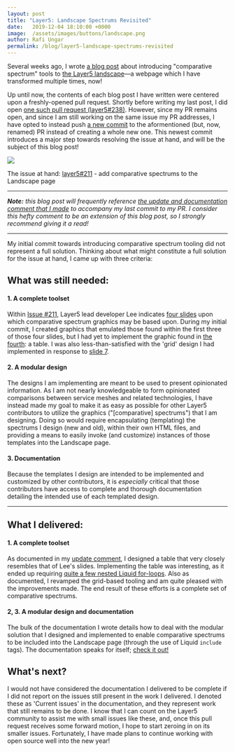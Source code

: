 ```yaml
---
layout: post
title: "Layer5: Landscape Spectrums Revisited"
date:   2019-12-04 18:10:00 +0000
image:  /assets/images/buttons/landscape.png
author: Rafi Ungar
permalink: /blog/layer5-landscape-spectrums-revisited
---
```

Several weeks ago, I wrote [a blog post](https://raungar.wordpress.com/2019/11/15/introducing-comparative-spectrums-to-the-layer5-landscape/) about introducing "comparative spectrum" tools to [the Layer5 landscape](https://layer5.io/landscape)—a webpage which I have transformed multiple times, now!

Up until now, the contents of each blog post I have written were centered upon a freshly-opened pull request. Shortly before writing my last post, I did open [one such pull request (layer5#238)](https://github.com/layer5io/layer5/pull/238). However, since my PR remains open, and since I am still working on the same issue my PR addresses, I have opted to instead push [a new commit](https://github.com/layer5io/layer5/pull/238/commits/4d396aaa6d3ca46add71531daedc8c0e2a5d2495) to the aformentioned (but, now, renamed) PR instead of creating a whole new one. This newest commit introduces a major step towards resolving the issue at hand, and will be the subject of this blog post!

![](https://raungar.files.wordpress.com/2019/11/screenshot_2019-11-15-landscape-create-comparative-spectrums-for-ease-of-contrasting-service-meshes-c2b7-issue-211-c2b7-layer5io....png?w=773)

The issue at hand: [layer5#211](https://github.com/layer5io/layer5/issues/211) - add comparative spectrums to the Landscape page

* * *

_**Note:** this blog post will frequently reference [the update and documentation comment that I made](https://github.com/layer5io/layer5/pull/238#issuecomment-561613644) to accompany my last commit to my PR. I consider this hefty comment to be an extension of this blog post, so I strongly recommend giving it a read!_

* * *

My initial commit towards introducing comparative spectrum tooling did not represent a full solution. Thinking about what might constitute a full solution for the issue at hand, I came up with three criteria:

## What was still needed:

#### 1\. A complete toolset

Within [Issue #211](https://github.com/layer5io/layer5/issues/211), Layer5 lead developer Lee indicates [four slides](https://docs.google.com/presentation/d/1P6LzzG0_alAxshpdfLnix53S9WU4vjbpSCrHJQoWPqc/edit#slide=id.p6) upon which comparative spectrum graphics may be based upon. During my initial commit, I created graphics that emulated those found within the first three of those four slides, but I had yet to implement the graphic found in [the fourth](https://docs.google.com/presentation/d/1P6LzzG0_alAxshpdfLnix53S9WU4vjbpSCrHJQoWPqc/edit#slide=id.p12): a table. I was also less-than-satisfied with the 'grid' design I had implemented in response to [slide 7](https://docs.google.com/presentation/d/1P6LzzG0_alAxshpdfLnix53S9WU4vjbpSCrHJQoWPqc/edit#slide=id.p10).

#### 2\. A modular design

The designs I am implementing are meant to be used to present opinionated information. As I am not nearly knowledgeable to form opinionated comparisons between service meshes and related technologies, I have instead made my goal to make it as easy as possible for other Layer5 contributors to utilize the graphics ("\[comparative\] spectrums") that I am designing. Doing so would require encapsulating (templating) the spectrums I design (new and old), within their own HTML files, and providing a means to easily invoke (and customize) instances of those templates into the Landscape page.

#### 3\. Documentation

Because the templates I design are intended to be implemented and customized by other contributors, it is _especially_ critical that those contributors have access to complete and thorough documentation detailing the intended use of each templated design.

* * *

## What I delivered:

#### 1\. A complete toolset

As documented in my [update comment](https://github.com/layer5io/layer5/pull/238#issuecomment-561613644), I designed a table that very closely resembles that of Lee's slides. Implementing the table was interesting, as it ended up requiring [quite a few nested Liquid for-loops](https://github.com/layer5io/layer5/blob/4d396aaa6d3ca46add71531daedc8c0e2a5d2495/_includes/partials/spectrum/table.html#L23). Also as documented, I revamped the grid-based tooling and am quite pleased with the improvements made. The end result of these efforts is a complete set of comparative spectrums.

#### 2, 3. A modular design and documentation

The bulk of the documentation I wrote details how to deal with the modular solution that I designed and implemented to enable comparative spectrums to be included into the Landscape page (through the use of Liquid `include` tags). The documentation speaks for itself; [check it out!](https://github.com/layer5io/layer5/pull/238#issuecomment-561613644)

## What's next?

I would not have considered the documentation I delivered to be complete if I did not report on the issues still present in the work I delivered. I denoted these as 'Current issues' in the documentation, and they represent work that still remains to be done. I know that I can count on the Layer5 community to assist me with small issues like these, and, once this pull request receives some forward motion, I hope to start zeroing in on its smaller issues. Fortunately, I have made plans to continue working with open source well into the new year!
